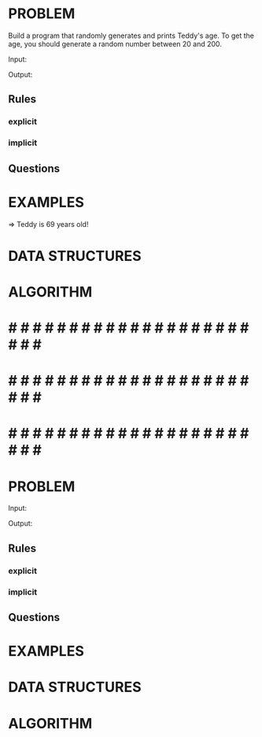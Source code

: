 # PROBLEM
Build a program that randomly generates and prints Teddy's age. To get the age, you should generate a random number between 20 and 200.

  Input: 

  Output:

  ## Rules
  ### explicit
  
  ### implicit


  ## Questions


# EXAMPLES
=> Teddy is 69 years old!

# DATA STRUCTURES


# ALGORITHM


# # # # # # # # # # # # # # # # # # # # # # # # #
# # # # # # # # # # # # # # # # # # # # # # # # #
# # # # # # # # # # # # # # # # # # # # # # # # #

# PROBLEM


  Input: 

  Output:

  ## Rules
  ### explicit
  
  ### implicit


  ## Questions


# EXAMPLES


# DATA STRUCTURES


# ALGORITHM
